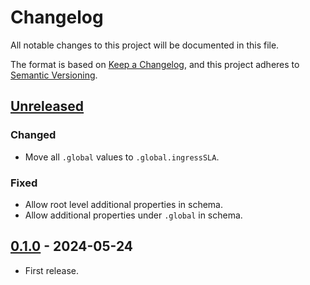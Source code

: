 # Changelog

All notable changes to this project will be documented in this file.

The format is based on [Keep a Changelog](https://keepachangelog.com/en/1.0.0/),
and this project adheres to [Semantic Versioning](https://semver.org/spec/v2.0.0.html).

## [Unreleased]

### Changed

- Move all `.global` values to `.global.ingressSLA`.

### Fixed

- Allow root level additional properties in schema.
- Allow additional properties under `.global` in schema.

## [0.1.0] - 2024-05-24

- First release.

[Unreleased]: https://github.com/giantswarm/ingress-sla-app/compare/v0.1.0...HEAD
[0.1.0]: https://github.com/giantswarm/ingress-sla-app/releases/tag/v0.1.0
